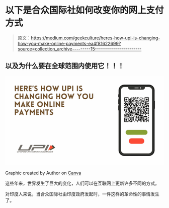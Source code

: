# 以下是合众国际社如何改变你的网上支付方式

> 原文：<https://medium.com/geekculture/heres-how-upi-is-changing-how-you-make-online-payments-ea4f81622699?source=collection_archive---------15----------------------->

## 以及为什么要在全球范围内使用它！！！

![](img/94c518f5db2c8c0d40891b66e02b0d87.png)

Graphic created by Author on [Canva](https://www.canva.com/)

这些年来，世界发生了巨大的变化，人们可以在互联网上更新许多不同的方式。

对印度人来说，当合众国际社由印度政府发起时，一件这样的革命性的事情发生了。